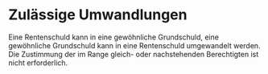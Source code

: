 # Zulässige Umwandlungen

Eine Rentenschuld kann in eine gewöhnliche Grundschuld, eine gewöhnliche Grundschuld kann in eine Rentenschuld umgewandelt werden. Die Zustimmung der im Range gleich- oder nachstehenden Berechtigten ist nicht erforderlich. 

